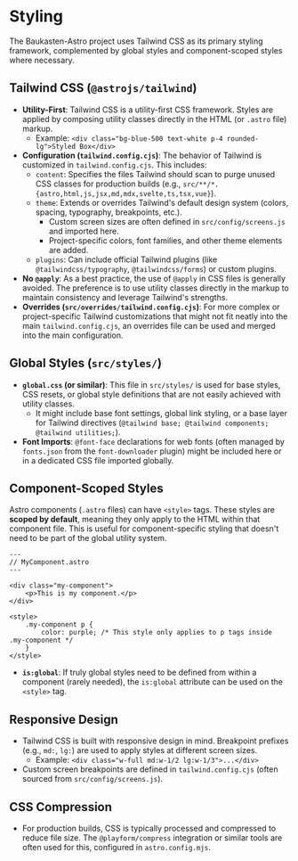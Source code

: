 # Styling

The Baukasten-Astro project uses Tailwind CSS as its primary styling framework, complemented by global styles and component-scoped styles where necessary.

## Tailwind CSS (`@astrojs/tailwind`)

- **Utility-First**: Tailwind CSS is a utility-first CSS framework. Styles are applied by composing utility classes directly in the HTML (or `.astro` file) markup.
  - Example: `<div class="bg-blue-500 text-white p-4 rounded-lg">Styled Box</div>`
- **Configuration (`tailwind.config.cjs`)**: The behavior of Tailwind is customized in `tailwind.config.cjs`. This includes:
  - `content`: Specifies the files Tailwind should scan to purge unused CSS classes for production builds (e.g., `src/**/*.{astro,html,js,jsx,md,mdx,svelte,ts,tsx,vue}`).
  - `theme`: Extends or overrides Tailwind's default design system (colors, spacing, typography, breakpoints, etc.).
    - Custom screen sizes are often defined in `src/config/screens.js` and imported here.
    - Project-specific colors, font families, and other theme elements are added.
  - `plugins`: Can include official Tailwind plugins (like `@tailwindcss/typography`, `@tailwindcss/forms`) or custom plugins.
- **No `@apply`**: As a best practice, the use of `@apply` in CSS files is generally avoided. The preference is to use utility classes directly in the markup to maintain consistency and leverage Tailwind's strengths.
- **Overrides (`src/overrides/tailwind.config.cjs`)**: For more complex or project-specific Tailwind customizations that might not fit neatly into the main `tailwind.config.cjs`, an overrides file can be used and merged into the main configuration.

## Global Styles (`src/styles/`)

- **`global.css` (or similar)**: This file in `src/styles/` is used for base styles, CSS resets, or global style definitions that are not easily achieved with utility classes.
  - It might include base font settings, global link styling, or a base layer for Tailwind directives (`@tailwind base; @tailwind components; @tailwind utilities;`).
- **Font Imports**: `@font-face` declarations for web fonts (often managed by `fonts.json` from the `font-downloader` plugin) might be included here or in a dedicated CSS file imported globally.

## Component-Scoped Styles

Astro components (`.astro` files) can have `<style>` tags. These styles are **scoped by default**, meaning they only apply to the HTML within that component file. This is useful for component-specific styling that doesn't need to be part of the global utility system.

```astro
---
// MyComponent.astro
---

<div class="my-component">
	<p>This is my component.</p>
</div>

<style>
	.my-component p {
		color: purple; /* This style only applies to p tags inside .my-component */
	}
</style>
```

- **`is:global`**: If truly global styles need to be defined from within a component (rarely needed), the `is:global` attribute can be used on the `<style>` tag.

## Responsive Design

- Tailwind CSS is built with responsive design in mind. Breakpoint prefixes (e.g., `md:`, `lg:`) are used to apply styles at different screen sizes.
  - Example: `<div class="w-full md:w-1/2 lg:w-1/3">...</div>`
- Custom screen breakpoints are defined in `tailwind.config.cjs` (often sourced from `src/config/screens.js`).

## CSS Compression

- For production builds, CSS is typically processed and compressed to reduce file size. The `@playform/compress` integration or similar tools are often used for this, configured in `astro.config.mjs`.
